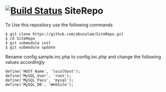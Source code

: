 [![Build Status](https://travis-ci.org/abusalam/SiteRepo.svg?branch=travis-ci)](https://travis-ci.org/abusalam/SiteRepo)
SiteRepo
========
To Use this repository use the following commands

    $ git clone https://github.com/abusalam/SiteRepo.git
    $ cd SiteRepo
    $ git submodule init
    $ git submodule update

Rename config.sample.inc.php to config.inc.php and change the following values accordingly

    define('HOST_Name', 'localhost');
    define('MySQL_User', 'root');
    define('MySQL_Pass', 'mysql');
    define('MySQL_DB', 'WebSite');
